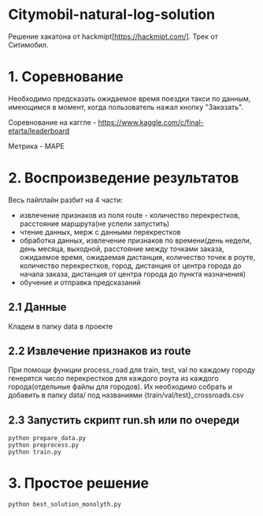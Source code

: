# Citymobil-natural-log-solution
Решение хакатона от hackmipt[https://hackmipt.com/]. Трек от Ситимобил.

# 1. Соревнование
Необходимо предсказать ожидаемое время поездки такси по данным, имеющимся в момент, когда пользователь нажал кнопку "Заказать".
 
Соревнование на каггле - https://www.kaggle.com/c/final-etarta/leaderboard

Метрика - MAPE
# 2. Воспроизведение результатов
Весь пайплайн разбит на 4 части:
- извлечение признаков из поля route - количество перекрестков, расстояние маршрута(не успели запустить)
- чтение данных, мерж с данными перекрестков
- обработка данных, извлечение признаков по времени(день недели, день месяца, выходной, расстояние между точками заказа, ожидаемое время, ожидаемая дистанция, количество точек в роуте, количество перекрестков, город, дистанция от центра города до начала заказа, дистанция от центра города до пункта назначения)
- обучение и отправка предсказаний
## 2.1 Данные
Кладем в папку data в проекте
## 2.2 Извлечение признаков из route
При помощи функции process_road для train, test, val по каждому городу генерятся число перекрестков для каждого роута из каждого города(отдельные файлы для городов). Их необходимо собрать и добавить в папку data/ под названиями {train/val/test}_crossroads.csv
## 2.3 Запустить скрипт run.sh или по очереди
```shell script
python prepare_data.py
python preprocess.py
python train.py
```

# 3. Простое решение
```shell script
python best_solution_monolyth.py
```
